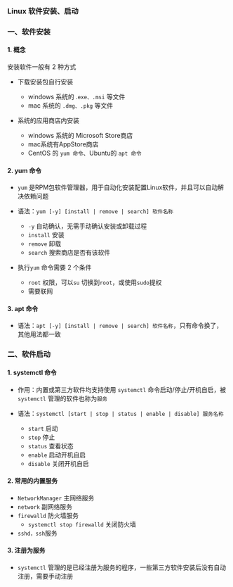 ### Linux 软件安装、启动

### 一、软件安装
#### 1. 概念
安装软件一般有 2 种方式
* 下载安装包自行安装
  * windows 系统的 .`exe、.msi` 等文件
  * mac 系统的 `.dmg、.pkg` 等文件
  
* 系统的应用商店内安装 
  * windows 系统的 Microsoft Store商店
  * mac系统有AppStore商店
  * CentOS 的 `yum 命令`、Ubuntu的 `apt 命令`
  
  
#### 2. yum 命令
* `yum` 是RPM包软件管理器，用于自动化安装配置Linux软件，并且可以自动解决依赖问题

* 语法：`yum [-y] [install | remove | search] 软件名称`
  * `-y` 自动确认，无需手动确认安装或卸载过程
  * `install` 安装
  * `remove`  卸载
  * `search`  搜索商店是否有该软件
  
* 执行`yum` 命令需要 2 个条件
  * `root` 权限，可以`su` 切换到`root`，或使用`sudo`提权
  * 需要联网
  
  
#### 3. apt 命令
* 语法：`apt [-y] [install | remove | search] 软件名称`，只有命令换了，其他用法都一致
  
  
### 二、软件启动
#### 1. systemctl 命令
* 作用：内置或第三方软件均支持使用 `systemctl` 命令启动/停止/开机自启，被 `systemctl` 管理的软件也称为`服务`

* 语法：`systemctl [start | stop | status | enable | disable] 服务名称`
  * `start`    启动
  * `stop`     停止
  * `status`   查看状态
  * `enable`   启动开机自启
  * `disable`  关闭开机自启
  
#### 2. 常用的内置服务
* `NetworkManager`   主网络服务
* `network`      副网络服务
* `firewalld`   防火墙服务
  * `systemctl stop firewalld` 关闭防火墙
* `sshd，ssh`服务 
  
#### 3. 注册为服务
* `systemctl` 管理的是已经注册为服务的程序，一些第三方软件安装后没有自动注册，需要手动注册


